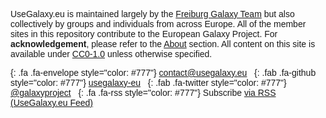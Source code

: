<div class="text-center" style="font-family: arial, helvetica, sans-serif">

UseGalaxy.eu is maintained largely by the [Freiburg Galaxy Team](https://galaxyproject.eu/freiburg/) but also collectively by groups and individuals from across Europe. All of the member sites in this repository contribute to the European Galaxy Project. For **acknowledgement**, please refer to the [About](https://galaxyproject.eu/about) section.
All content on this site is available under [CC0-1.0](https://creativecommons.org/share-your-work/public-domain/cc0/) unless otherwise specified.

[](){: .fa .fa-envelope style="color: #777"} [contact@usegalaxy.eu](mailto:contact@usegalaxy.eu) &nbsp; [](){: .fab .fa-github style="color: #777"} [usegalaxy-eu](https://github.com/usegalaxy-eu) &nbsp; [](){: .fab .fa-twitter style="color: #777"} [@galaxyproject](https://twitter.com/galaxyproject) &nbsp; [](){: .fa .fa-rss style="color: #777"} Subscribe [via RSS (UseGalaxy.eu Feed)](/eu/feed.atom)

</div>
